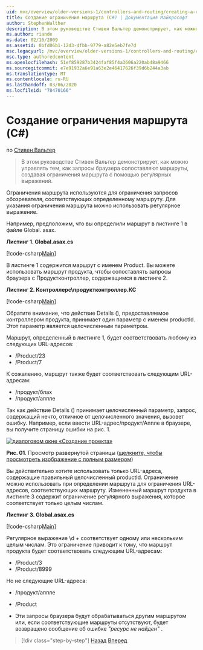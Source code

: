 ```yaml
---
uid: mvc/overview/older-versions-1/controllers-and-routing/creating-a-route-constraint-cs
title: Создание ограничения маршрута (C#) | Документация Майкрософт
author: StephenWalther
description: В этом руководстве Стивен Вальтер демонстрирует, как можно управлять тем, как запросы браузера сопоставляют маршруты, создавая ограничения маршрута с помощью регулярных выражений.
ms.author: riande
ms.date: 02/16/2009
ms.assetid: 0bfd06b1-12d3-4fbb-9779-a82e5eb7fe7d
msc.legacyurl: /mvc/overview/older-versions-1/controllers-and-routing/creating-a-route-constraint-cs
msc.type: authoredcontent
ms.openlocfilehash: 51ef859287b3424faf85f4a3606a220ab48a9466
ms.sourcegitcommit: e7e91932a6e91a63e2e46417626f39d6b244a3ab
ms.translationtype: MT
ms.contentlocale: ru-RU
ms.lasthandoff: 03/06/2020
ms.locfileid: "78470166"
---
```

# <a name="creating-a-route-constraint-c"></a>Создание ограничения маршрута (C#)

по [Стивен Вальтер](https://github.com/StephenWalther)

> В этом руководстве Стивен Вальтер демонстрирует, как можно управлять тем, как запросы браузера сопоставляют маршруты, создавая ограничения маршрута с помощью регулярных выражений.

Ограничения маршрута используются для ограничения запросов обозревателя, соответствующих определенному маршруту. Для указания ограничения маршрута можно использовать регулярное выражение.

Например, предположим, что вы определили маршрут в листинге 1 в файле Global. asax.

**Листинг 1. Global.asax.cs**

[!code-csharp[Main](creating-a-route-constraint-cs/samples/sample1.cs)]

В листинге 1 содержится маршрут с именем Product. Вы можете использовать маршрут продукта, чтобы сопоставлять запросы браузера с Продуктконтроллер, содержащимся в листинге 2.

**Листинг 2. Контроллерс\продуктконтроллер.КС**

[!code-csharp[Main](creating-a-route-constraint-cs/samples/sample2.cs)]

Обратите внимание, что действие Details (), предоставляемое контроллером продукта, принимает один параметр с именем productId. Этот параметр является целочисленным параметром.

Маршрут, определенный в листинге 1, будет соответствовать любому из следующих URL-адресов:

- /Product/23
- /Product/7

К сожалению, маршрут также будет соответствовать следующим URL-адресам:

- /продукт/блах
- /продукт/аппле

Так как действие Details () принимает целочисленный параметр, запрос, содержащий нечто, отличное от целочисленного значения, вызовет ошибку. Например, если ввести URL-адрес/продукт/Аппле в браузере, вы получите страницу ошибки на рис. 1.

[![диалоговом окне «Создание проекта»](creating-a-route-constraint-cs/_static/image1.jpg)](creating-a-route-constraint-cs/_static/image1.png)

**Рис. 01**. Просмотр развернутой страницы ([щелкните, чтобы просмотреть изображение с полным размером](creating-a-route-constraint-cs/_static/image2.png))

Вы действительно хотите использовать только URL-адреса, содержащие правильный целочисленный productId. Ограничение можно использовать при определении маршрута для ограничения URL-адресов, соответствующих маршруту. Измененный маршрут продукта в листинге 3 содержит ограничение регулярного выражения, которое соответствует только целым числам.

**Листинг 3. Global.asax.cs**

[!code-csharp[Main](creating-a-route-constraint-cs/samples/sample3.cs)]

Регулярное выражение \d + соответствует одному или нескольким целым числам. Это ограничение приводит к тому, что маршрут продукта будет соответствовать следующим URL-адресам:

- /Product/3
- /Product/8999

Но не следующие URL-адреса:

- /продукт/аппле
- /Product

- Эти запросы браузера будут обрабатываться другим маршрутом или, если соответствующие маршруты отсутствуют, будет возвращено сообщение об ошибке *"ресурс не найден"* .

> [!div class="step-by-step"]
> [Назад](creating-custom-routes-cs.md)
> [Вперед](creating-a-custom-route-constraint-cs.md)
